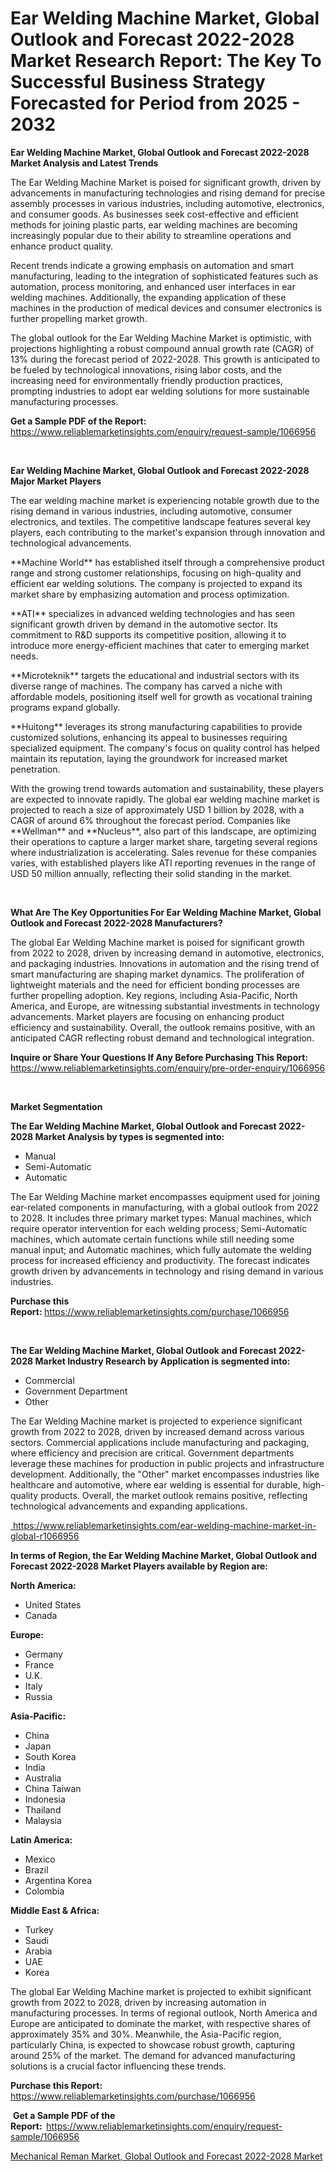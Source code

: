 <p><h1>Ear Welding Machine Market, Global Outlook and Forecast 2022-2028 Market Research Report: The Key To Successful Business Strategy Forecasted for Period from 2025 - 2032</h1></p><p><strong>Ear Welding Machine Market, Global Outlook and Forecast 2022-2028 Market Analysis and Latest Trends</strong></p>
<p><p>The Ear Welding Machine Market is poised for significant growth, driven by advancements in manufacturing technologies and rising demand for precise assembly processes in various industries, including automotive, electronics, and consumer goods. As businesses seek cost-effective and efficient methods for joining plastic parts, ear welding machines are becoming increasingly popular due to their ability to streamline operations and enhance product quality.</p><p>Recent trends indicate a growing emphasis on automation and smart manufacturing, leading to the integration of sophisticated features such as automation, process monitoring, and enhanced user interfaces in ear welding machines. Additionally, the expanding application of these machines in the production of medical devices and consumer electronics is further propelling market growth.</p><p>The global outlook for the Ear Welding Machine Market is optimistic, with projections highlighting a robust compound annual growth rate (CAGR) of 13% during the forecast period of 2022-2028. This growth is anticipated to be fueled by technological innovations, rising labor costs, and the increasing need for environmentally friendly production practices, prompting industries to adopt ear welding solutions for more sustainable manufacturing processes.</p></p>
<p><strong>Get a Sample PDF of the Report:&nbsp;</strong> <a href="https://www.reliablemarketinsights.com/enquiry/request-sample/1066956?utm_campaign=2669&utm_medium=2&utm_source=Github&utm_content=ia&utm_term=21032025&utm_id=ear-welding-machine-market-global-outlook-and-forecast-2022-2028">https://www.reliablemarketinsights.com/enquiry/request-sample/1066956</a></p>
<p>&nbsp;</p>
<p><strong>Ear Welding Machine Market, Global Outlook and Forecast 2022-2028 Major Market Players</strong></p>
<p><p>The ear welding machine market is experiencing notable growth due to the rising demand in various industries, including automotive, consumer electronics, and textiles. The competitive landscape features several key players, each contributing to the market's expansion through innovation and technological advancements. </p><p>**Machine World** has established itself through a comprehensive product range and strong customer relationships, focusing on high-quality and efficient ear welding solutions. The company is projected to expand its market share by emphasizing automation and process optimization.</p><p>**ATI** specializes in advanced welding technologies and has seen significant growth driven by demand in the automotive sector. Its commitment to R&D supports its competitive position, allowing it to introduce more energy-efficient machines that cater to emerging market needs.</p><p>**Microteknik** targets the educational and industrial sectors with its diverse range of machines. The company has carved a niche with affordable models, positioning itself well for growth as vocational training programs expand globally.</p><p>**Huitong** leverages its strong manufacturing capabilities to provide customized solutions, enhancing its appeal to businesses requiring specialized equipment. The company's focus on quality control has helped maintain its reputation, laying the groundwork for increased market penetration.</p><p>With the growing trend towards automation and sustainability, these players are expected to innovate rapidly. The global ear welding machine market is projected to reach a size of approximately USD 1 billion by 2028, with a CAGR of around 6% throughout the forecast period. Companies like **Wellman** and **Nucleus**, also part of this landscape, are optimizing their operations to capture a larger market share, targeting several regions where industrialization is accelerating. Sales revenue for these companies varies, with established players like ATI reporting revenues in the range of USD 50 million annually, reflecting their solid standing in the market.</p></p>
<p>&nbsp;</p>
<p><strong>What Are The Key Opportunities For Ear Welding Machine Market, Global Outlook and Forecast 2022-2028 Manufacturers?</strong></p>
<p><p>The global Ear Welding Machine market is poised for significant growth from 2022 to 2028, driven by increasing demand in automotive, electronics, and packaging industries. Innovations in automation and the rising trend of smart manufacturing are shaping market dynamics. The proliferation of lightweight materials and the need for efficient bonding processes are further propelling adoption. Key regions, including Asia-Pacific, North America, and Europe, are witnessing substantial investments in technology advancements. Market players are focusing on enhancing product efficiency and sustainability. Overall, the outlook remains positive, with an anticipated CAGR reflecting robust demand and technological integration.</p></p>
<p><strong>Inquire or Share Your Questions If Any Before Purchasing This Report:</strong> <a href="https://www.reliablemarketinsights.com/enquiry/pre-order-enquiry/1066956?utm_campaign=2669&utm_medium=2&utm_source=Github&utm_content=ia&utm_term=21032025&utm_id=ear-welding-machine-market-global-outlook-and-forecast-2022-2028">https://www.reliablemarketinsights.com/enquiry/pre-order-enquiry/1066956</a></p>
<p>&nbsp;</p>
<p><strong>Market Segmentation</strong></p>
<p><strong>The Ear Welding Machine Market, Global Outlook and Forecast 2022-2028 Market Analysis by types is segmented into:</strong></p>
<p><ul><li>Manual</li><li>Semi-Automatic</li><li>Automatic</li></ul></p>
<p><p>The Ear Welding Machine market encompasses equipment used for joining ear-related components in manufacturing, with a global outlook from 2022 to 2028. It includes three primary market types: Manual machines, which require operator intervention for each welding process; Semi-Automatic machines, which automate certain functions while still needing some manual input; and Automatic machines, which fully automate the welding process for increased efficiency and productivity. The forecast indicates growth driven by advancements in technology and rising demand in various industries.</p></p>
<p><strong>Purchase this Report:&nbsp;</strong><a href="https://www.reliablemarketinsights.com/purchase/1066956?utm_campaign=2669&utm_medium=2&utm_source=Github&utm_content=ia&utm_term=21032025&utm_id=ear-welding-machine-market-global-outlook-and-forecast-2022-2028">https://www.reliablemarketinsights.com/purchase/1066956</a></p>
<p>&nbsp;</p>
<p><strong>The Ear Welding Machine Market, Global Outlook and Forecast 2022-2028 Market Industry Research by Application is segmented into:</strong></p>
<p><ul><li>Commercial</li><li>Government Department</li><li>Other</li></ul></p>
<p><p>The Ear Welding Machine market is projected to experience significant growth from 2022 to 2028, driven by increased demand across various sectors. Commercial applications include manufacturing and packaging, where efficiency and precision are critical. Government departments leverage these machines for production in public projects and infrastructure development. Additionally, the "Other" market encompasses industries like healthcare and automotive, where ear welding is essential for durable, high-quality products. Overall, the market outlook remains positive, reflecting technological advancements and expanding applications.</p></p>
<p><a href="https://www.reliablemarketinsights.com/ear-welding-machine-market-in-global-r1066956?utm_campaign=2669&utm_medium=2&utm_source=Github&utm_content=ia&utm_term=21032025&utm_id=ear-welding-machine-market-global-outlook-and-forecast-2022-2028">&nbsp;https://www.reliablemarketinsights.com/ear-welding-machine-market-in-global-r1066956</a></p>
<p><strong>In terms of Region, the Ear Welding Machine Market, Global Outlook and Forecast 2022-2028 Market Players available by Region are:</strong></p>
<p>
    <p> <strong> North America: </strong>
        <ul>
            <li>United States</li>
            <li>Canada</li>
        </ul>
        </p> 
    <p> <strong> Europe: </strong>
        <ul>
            <li>Germany</li>
            <li>France</li>
            <li>U.K.</li>
            <li>Italy</li>
            <li>Russia</li>
        </ul>
        </p> 
    <p> <strong> Asia-Pacific: </strong>
        <ul>
            <li>China</li>
            <li>Japan</li>
            <li>South Korea</li>
            <li>India</li>
            <li>Australia</li>
            <li>China Taiwan</li>
            <li>Indonesia</li>
            <li>Thailand</li>
            <li>Malaysia</li>
        </ul>
        </p> 
    <p> <strong> Latin America: </strong>
        <ul>
            <li>Mexico</li>
            <li>Brazil</li>
            <li>Argentina Korea</li>
            <li>Colombia</li>
        </ul>
        </p> 
    <p> <strong> Middle East & Africa: </strong>
        <ul>
            <li>Turkey</li>
            <li>Saudi</li>
            <li>Arabia</li>
            <li>UAE</li>
            <li>Korea</li>
        </ul>
    </p>
    </p>
<p><p>The global Ear Welding Machine market is projected to exhibit significant growth from 2022 to 2028, driven by increasing automation in manufacturing processes. In terms of regional outlook, North America and Europe are anticipated to dominate the market, with respective shares of approximately 35% and 30%. Meanwhile, the Asia-Pacific region, particularly China, is expected to showcase robust growth, capturing around 25% of the market. The demand for advanced manufacturing solutions is a crucial factor influencing these trends.</p></p>
<p><strong>Purchase this Report: </strong><a href="https://www.reliablemarketinsights.com/purchase/1066956?utm_campaign=2669&utm_medium=2&utm_source=Github&utm_content=ia&utm_term=21032025&utm_id=ear-welding-machine-market-global-outlook-and-forecast-2022-2028">https://www.reliablemarketinsights.com/purchase/1066956</a></p>
<p>&nbsp;<strong>Get a Sample PDF of the Report:&nbsp;&nbsp;</strong><a href="https://www.reliablemarketinsights.com/enquiry/request-sample/1066956?utm_campaign=2669&utm_medium=2&utm_source=Github&utm_content=ia&utm_term=21032025&utm_id=ear-welding-machine-market-global-outlook-and-forecast-2022-2028">https://www.reliablemarketinsights.com/enquiry/request-sample/1066956</a></p>
<p><strong></strong></p>
<p><p><a href="https://github.com/ayondaylos/Market-Research-Report-List-1/blob/main/mechanical-reman-market-global-outlook-and-forecast-2022-2028-market.md?utm_campaign=2669&utm_medium=2&utm_source=Github&utm_content=ia&utm_term=21032025&utm_id=ear-welding-machine-market-global-outlook-and-forecast-2022-2028">Mechanical Reman Market, Global Outlook and Forecast 2022-2028 Market</a></p></p>
